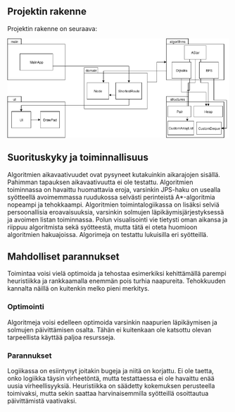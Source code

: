 ## Projektin rakenne

Projektin rakenne on seuraava: 

<img src="https://github.com/hartzka/ShortestPathSolver/blob/master/ShortestPathSolver/src/main/resources/images/structure.png" width="800"/>

## Suorituskyky ja toiminnallisuus

Algoritmien aikavaativuudet ovat pysyneet kutakuinkin aikarajojen sisällä. Pahimman tapauksen aikavaativuutta ei ole testattu. Algoritmien toiminnassa on havaittu huomattavia eroja, varsinkin JPS-haku on usealla syötteellä avoimemmassa ruudukossa selvästi perinteistä A*-algoritmia nopeampi ja tehokkaampi. Algoritmien toimintalogiikassa on lisäksi selviä persoonallisia eroavaisuuksia, varsinkin solmujen läpikäymisjärjestyksessä ja avoimen listan toiminnassa. Polun visualisointi vie tietysti oman aikansa ja riippuu algoritmista sekä syötteestä, mutta tätä ei oteta huomioon algoritmien hakuajoissa. Algorimeja on testattu lukuisilla eri syötteillä.

## Mahdolliset parannukset

Toimintaa voisi vielä optimoida ja tehostaa esimerkiksi kehittämällä parempi heuristiikka ja rankkaamalla enemmän pois turhia naapureita. Tehokkuuden kannalta näillä on kuitenkin melko pieni merkitys. 

### Optimointi

Algoritmeja voisi edelleen optimoida varsinkin naapurien läpikäymisen ja solmujen päivittämisen osalta. Tähän ei kuitenkaan ole katsottu olevan tarpeellista käyttää paljoa resursseja.

### Parannukset

Logiikassa on esiintynyt joitakin bugeja ja niitä on korjattu. Ei ole taetta, onko logiikka täysin virheetöntä, mutta testattaessa ei ole havaittu enää uusia virheellisyyksiä. Heuristiikka on säädetty kokemuksen perusteella toimivaksi, mutta sekin saattaa harvinaisemmilla syötteillä osoittautua päivittämistä vaativaksi.
